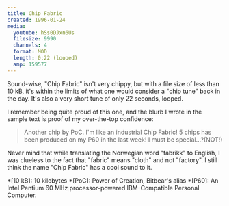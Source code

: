 ```yaml
---
title: Chip Fabric
created: 1996-01-24
media:
  youtube: hSs0DJxn6Us
  filesize: 9990
  channels: 4
  format: MOD
  length: 0:22 (looped)
  amp: 159577
---
```


Sound-wise, "Chip Fabric" isn't very chippy, but with a file size of less than
10 kB, it's within the limits of what one would consider a "chip tune" back in
the day. It's also a very short tune of only 22 seconds, looped.

I remember being quite proud of this one, and the blurb I wrote in the sample
text is proof of my over-the-top confidence:

> Another chip by PoC. I'm like an industrial Chip Fabric! 5 chips has been
> produced on my P60 in the last week! I must be special...?(NOT!)

Never mind that while translating the Norwegian word "fabrikk" to English, I was
clueless to the fact that "fabric" means "cloth" and not "factory". I still
think the name "Chip Fabric" has a cool sound to it.

*[10 kB]: 10 kilobytes
*[PoC]: Power of Creation, Bitbear's alias
*[P60]: An Intel Pentium 60 MHz processor-powered IBM-Compatible Personal Computer.
